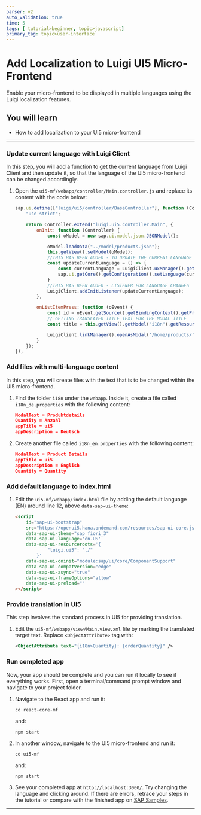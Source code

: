 ```yaml
---
parser: v2
auto_validation: true
time: 5
tags: [ tutorial>beginner, topic>javascript]
primary_tag: topic>user-interface
---
```


# Add Localization to Luigi UI5 Micro-Frontend
<!-- description --> Enable your micro-frontend to be displayed in multiple languages using the Luigi localization features.

## You will learn
  - How to add localization to your UI5 micro-frontend

---


### Update current language with Luigi Client


In this step, you will add a function to get the current language from Luigi Client and then update it, so that the language of the UI5 micro-frontend can be changed accordingly.

 1. Open the `ui5-mf/webapp/controller/Main.controller.js` and replace its content with the code below:

    ```js
    sap.ui.define(["luigi/ui5/controller/BaseController"], function (Controller) {
        "use strict";

        return Controller.extend("luigi.ui5.controller.Main", {
            onInit: function (Controller) {
                const oModel = new sap.ui.model.json.JSONModel();

                oModel.loadData("../model/products.json");
                this.getView().setModel(oModel);
                //THIS HAS BEEN ADDED - TO UPDATE THE CURRENT LANGUAGE
                const updateCurrentLanguage = () => {
                    const currentLanguage = LuigiClient.uxManager().getCurrentLocale();
                    sap.ui.getCore().getConfiguration().setLanguage(currentLanguage);
                }
                //THIS HAS BEEN ADDED - LISTENER FOR LANGUAGE CHANGES
                LuigiClient.addInitListener(updateCurrentLanguage);
            },

            onListItemPress: function (oEvent) {
                const id = oEvent.getSource().getBindingContext().getProperty("id");
                // GETTING TRANSLATED TITLE TEXT FOR THE MODAL TITLE
                const title = this.getView().getModel("i18n").getResourceBundle().getText("ModalText");

                LuigiClient.linkManager().openAsModal('/home/products/' + id, { title: title, size: 'm' });
            }
        });
    });
    ```


### Add files with multi-language content


In this step, you will create files with the text that is to be changed within the UI5 micro-frontend.

1. Find the folder ​`i18n`​ under the ​`webapp`​.  Inside it, create a file called `i18n_de.properties` with the following content:

    ```json
    ModalText = Produktdetails
    Quantity = Anzahl
    appTitle = ui5
    appDescription = Deutsch
    ```

2. Create another file called `i18n_en.properties` with the following content:

    ```json
    ModalText = Product Details
    appTitle = ui5
    appDescription = English
    Quantity = Quantity
    ```


### Add default language to index.html


1. Edit the `ui5-mf/webapp/index.html` file by adding the default language (EN) around line 12, above `data-sap-ui-theme`:

    ```HTML
    <script
        id="sap-ui-bootstrap"
        src="https://openui5.hana.ondemand.com/resources/sap-ui-core.js"
        data-sap-ui-theme="sap_fiori_3"
        data-sap-ui-language='en-US'
        data-sap-ui-resourceroots='{
                "luigi.ui5": "./"
            }'
        data-sap-ui-oninit="module:sap/ui/core/ComponentSupport"
        data-sap-ui-compatVersion="edge"
        data-sap-ui-async="true"
        data-sap-ui-frameOptions="allow"
        data-sap-ui-preload=""
    ></script>
    ```


### Provide translation in UI5


This step involves the standard process in UI5 for providing translation.

1. Edit the ​`ui5-mf/webapp/view/Main.view.xml` ​file by marking the translated target text. Replace `<ObjectAttribute>` tag with:

    ```XML
    <ObjectAttribute text="{i18n>Quantity}: {orderQuantity}" />
    ```


### Run completed app


Now, your app should be complete and you can run it locally to see if everything works. First, open a terminal/command prompt window and navigate to your project folder.

1. Navigate to the React app and run it:

    ```Shell
    cd react-core-mf
    ```

    and:

    ```Shell
    npm start
    ```

2. In another window, navigate to the UI5 micro-frontend and run it:

    ```Shell
    cd ui5-mf
    ```

    and:

    ```Shell
    npm start
    ```

3. See your completed app at `http://localhost:3000/`. Try changing the language and clicking around. If there are errors, retrace your steps in the tutorial or compare with the finished app on [SAP Samples](https://github.com/SAP-samples/luigi-micro-frontend-application).








---
